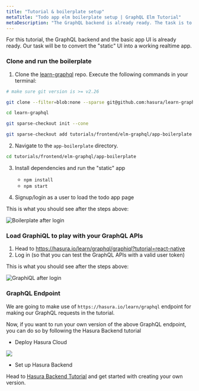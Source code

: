```yaml
---
title: "Tutorial & boilerplate setup"
metaTitle: "Todo app elm boilerplate setup | GraphQL Elm Tutorial"
metaDescription: "The GraphQL backend is already ready. The task is to convert the static UI into a working realtime app in Elm"
---
```


For this tutorial, the GraphQL backend and the basic app UI is already ready.
Our task will be to convert the "static" UI into a working realtime app.

### Clone and run the boilerplate

1. Clone the [learn-graphql](https://github.com/hasura/learn-graphql) repo. Execute the following commands in your terminal:

```bash
# make sure git version is >= v2.26

git clone --filter=blob:none --sparse git@github.com:hasura/learn-graphql.git

cd learn-graphql

git sparse-checkout init --cone

git sparse-checkout add tutorials/frontend/elm-graphql/app-boilerplate
```

2. Navigate to the `app-boilerplate` directory.

```bash
cd tutorials/frontend/elm-graphql/app-boilerplate
```

3. Install dependencies and run the "static" app
    - `npm install`
    - `npm start`

4. Signup/login as a user to load the todo app page

This is what you should see after the steps above:

![Boilerplate after login](https://graphql-engine-cdn.hasura.io/learn-hasura/assets/graphql-react/boilerplate-after-login.png)

### Load GraphiQL to play with your GraphQL APIs

1. Head to https://hasura.io/learn/graphql/graphiql?tutorial=react-native
2. Log in (so that you can test the GraphQL APIs with a valid user token)

This is what you should see after the steps above:

![GraphiQL after login](https://graphql-engine-cdn.hasura.io/learn-hasura/assets/graphql-react/graphiql-after-login.png)

### GraphQL Endpoint

We are going to make use of `https://hasura.io/learn/graphql` endpoint for making our GraphQL requests in the tutorial.

Now, if you want to run your own version of the above GraphQL endpoint, you can do so by following the Hasura Backend tutorial

- Deploy Hasura Cloud

<a href="https://cloud.hasura.io/?pg=learn-react&plcmt=body&tech=default" target="_blank"><img src="https://graphql-engine-cdn.hasura.io/assets/main-site/deploy-hasura-cloud.png" /></a>

- Set up Hasura Backend

Head to [Hasura Backend Tutorial](https://hasura.io/learn/graphql/hasura/setup/#hasuraconsole) and get started with creating your own version.
